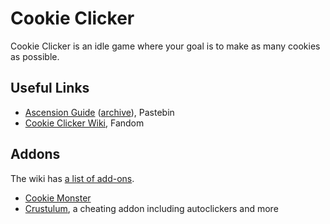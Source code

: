 # Cookie Clicker

Cookie Clicker is an idle game where your goal is to make as many cookies as
possible.

## Useful Links

- [Ascension Guide](https://pastebin.com/PutF8qFd)
   ([archive](https://archive.ph/CA9bm)), Pastebin
- [Cookie Clicker
  Wiki](https://cookieclicker.fandom.com/wiki/Cookie_Clicker_Wiki), Fandom

## Addons

The wiki has [a list of add-ons](https://cookieclicker.fandom.com/wiki/Add-Ons).

- [Cookie Monster](https://github.com/CookieMonsterTeam/CookieMonster)
- [Crustulum](https://github.com/Ancyker/Crustulum), a cheating addon including autoclickers and more